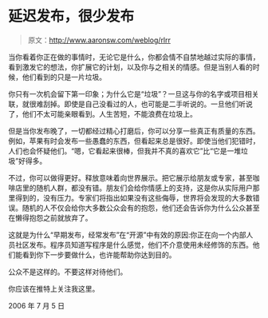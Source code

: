 # 延迟发布，很少发布

> 原文：<http://www.aaronsw.com/weblog/rlrr>

当你看着你正在做的事情时，无论它是什么，你都会情不自禁地越过实际的事情，看到激发它的想法，你扩展它的计划，以及你与之相关的情感。但是当别人看的时候，他们看到的只是一片垃圾。

你只有一次机会留下第一印象；为什么它是“垃圾”？一旦这与你的名字或项目相关联，就很难刮掉。即使是自己没看过的人，也可能是二手听说的。一旦他们听说了，他们不太可能亲眼看到。人生苦短，不能浪费在垃圾上。

但是当你发布晚了，一切都经过精心打磨后，你可以分享一些真正有质量的东西。例如，苹果有时会发布一些愚蠢的东西，但看起来总是很好。即使当他们犯错时，人们也会怀疑他们。“嗯，它看起来很棒，但我并不真的喜欢它”比“它是一堆垃圾”好得多。

不过，你可以做得更好。释放意味着向世界展示。把它展示给朋友或专家，甚至咖啡店里的随机人群，都没有错。朋友们会给你情感上的支持，这是你从实际用户那里得到的，没有压力。专家们将指出如果没有这些侮辱，世界将会发现的大多数错误。随机的人不仅会给你大多数公众会有的抱怨，他们还会告诉你为什么公众甚至在懒得抱怨之前就放弃了。

这就是为什么“早期发布，经常发布”在“开源”中有效的原因:你正在向一个内部人员社区发布。程序员知道写程序是什么感觉，他们不介意使用未经修饰的东西。他们能看到你下一步要做什么，也许能帮助你达到目的。

公众不是这样的。不要这样对待他们。

你应该在推特上关注我这里。

2006 年 7 月 5 日